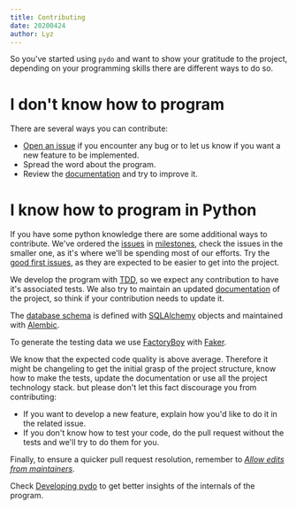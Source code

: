 ```yaml
---
title: Contributing
date: 20200424
author: Lyz
---
```


So you've started using `pydo` and want to show your gratitude to the project,
depending on your programming skills there are different ways to do so.

# I don't know how to program

There are several ways you can contribute:

* [Open an issue](https://github.com/lyz-code/pydo/issues/new) if you encounter
    any bug or to let us know if you want a new feature to be implemented.
* Spread the word about the program.
* Review the [documentation](https://lyz-code.github.io/pydo) and try to improve
    it.

# I know how to program in Python

If you have some python knowledge there are some additional ways to contribute.
We've ordered the [issues](https://github.com/lyz-code/pydo/issues) in
[milestones](https://github.com/lyz-code/pydo/milestones), check the issues in
the smaller one, as it's where we'll be spending most of our efforts. Try the
[good first
issues](https://github.com/lyz-code/pydo/issues?q=is%3Aissue+is%3Aopen+label%3A%22good+first+issue%22),
as they are expected to be easier to get into the project.

We develop the program with
[TDD](https://en.wikipedia.org/wiki/Test-driven_development), so we expect any
contribution to have it's associated tests. We also try to maintain an updated
[documentation](https://lyz-code.github.io/pydo) of the project, so think if
your contribution needs to update it.

The [database schema](database_schema.md) is defined with
[SQLAlchemy](https://lyz-code.github.io/blue-book/coding/python/sqlalchemy/)
objects and maintained with
[Alembic](https://lyz-code.github.io/blue-book/coding/python/alembic/).

To generate the testing data we use
[FactoryBoy](https://lyz-code.github.io/blue-book/coding/python/factoryboy/)
with [Faker](https://lyz-code.github.io/blue-book/coding/python/faker/).

We know that the expected code quality is above average. Therefore it might
be changeling to get the initial grasp of the project structure, know how to make the
tests, update the documentation or use all the project technology stack. but please
don't let this fact discourage you from contributing:

* If you want to develop a new feature, explain how you'd like to do it in the related issue.
* If you don't know how to test your code, do the pull request without the tests
    and we'll try to do them for you.

Finally, to ensure a quicker pull request resolution, remember to *[Allow edits from
maintainers](https://help.github.com/en/github/collaborating-with-issues-and-pull-requests/allowing-changes-to-a-pull-request-branch-created-from-a-fork)*.

Check [Developing pydo](developing/developing.md) to get better insights of the
internals of the program.
